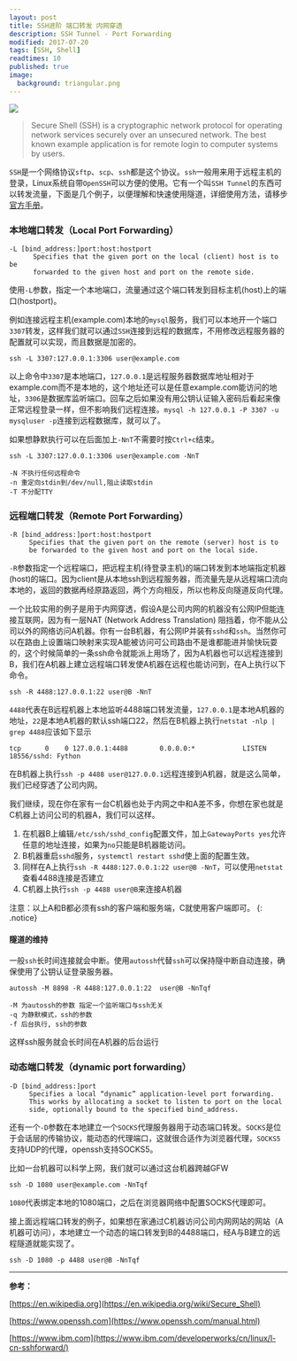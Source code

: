 ```yaml
---
layout: post
title: SSH进阶 端口转发 内网穿透
description: SSH Tunnel - Port Forwarding
modified: 2017-07-20
tags: [SSH, Shell]
readtimes: 10
published: true
image:
  background: triangular.png
---
```


![](https://omv6w8gwo.qnssl.com/ssh-10.jpg)

> Secure Shell (SSH) is a cryptographic network protocol for operating network services securely over an unsecured network. The best known example application is for remote login to computer systems by users.

`SSH`是一个网络协议`sftp`、`scp`、`ssh`都是这个协议。`ssh`一般用来用于远程主机的登录，Linux系统自带`OpenSSH`可以方便的使用。它有一个叫`SSH Tunnel`的东西可以转发流量，下面是几个例子，以便理解和快速使用隧道，详细使用方法，请移步[官方手册](https://www.openssh.com/manual.html)。

### 本地端口转发（Local Port Forwarding）

```shell
-L [bind_address:]port:host:hostport
      Specifies that the given port on the local (client) host is to be
      forwarded to the given host and port on the remote side.
```

使用`-L`参数，指定一个本地端口，流量通过这个端口转发到目标主机(host)上的端口(hostport)。

例如连接远程主机(example.com)本地的`mysql`服务，我们可以本地开一个端口`3307`转发，这样我们就可以通过`SSH`连接到远程的数据库，不用修改远程服务器的配置就可以实现，而且数据是加密的。

`ssh -L 3307:127.0.0.1:3306 user@example.com`

以上命令中`3307`是本地端口，`127.0.0.1`是远程服务器数据库地址相对于example.com而不是本地的，这个地址还可以是任意example.com能访问的地址，`3306`是数据库监听端口。回车之后如果没有用公钥认证输入密码后看起来像正常远程登录一样，但不影响我们远程连接。`mysql -h 127.0.0.1 -P 3307 -u mysqluser -p`连接到远程数据库，就可以了。

如果想静默执行可以在后面加上`-NnT`不需要时按`Ctrl+c`结束。

`ssh -L 3307:127.0.0.1:3306 user@example.com -NnT`

```shell
-N 不执行任何远程命令
-n 重定向stdin到/dev/null,阻止读取stdin
-T 不分配TTY
```

### 远程端口转发（Remote Port Forwarding）
    
```shell
-R [bind_address:]port:host:hostport
     Specifies that the given port on the remote (server) host is to
     be forwarded to the given host and port on the local side.
```
   
`-R`参数指定一个远程端口，把远程主机(待登录主机)的端口转发到本地端指定机器(host)的端口。因为client是从本地ssh到远程服务器，而流量先是从远程端口流向本地的，返回的数据再经原路返回，两个方向相反，所以也称反向隧道反向代理。

一个比较实用的例子是用于内网穿透，假设A是公司内网的机器没有公网IP但能连接互联网，因为有一层NAT (Network Address Translation) 阻挡着，你不能从公司以外的网络访问A机器。你有一台B机器，有公网IP并装有`sshd`和`ssh`。当然你可以在路由上设置端口映射来实现A能被访问可公司路由不是谁都能进并愉快玩耍的，这个时候简单的一条ssh命令就能派上用场了，因为A机器也可以远程连接到B，我们在A机器上建立远程端口转发使A机器在远程也能访问到，在A上执行以下命令。

`ssh -R 4488:127.0.0.1:22 user@B -NnT`

`4488`代表在B远程机器上本地监听4488端口转发流量，`127.0.0.1`是本地A机器的地址，`22`是本地A机器的默认ssh端口22，然后在B机器上执行`netstat -nlp | grep 4488`应该如下显示

```shell
tcp      0    0 127.0.0.1:4488        0.0.0.0:*            LISTEN      18556/sshd: Fython
```

在B机器上执行`ssh -p 4488 user@127.0.0.1`远程连接到A机器，就是这么简单，我们已经穿透了公司内网。

我们继续，现在你在家有一台C机器也处于内网之中和A差不多，你想在家也就是C机器上访问公司的机器A，我们可以这样。

1. 在机器B上编辑`/etc/ssh/sshd_config`配置文件，加上`GatewayPorts yes`允许任意的地址连接，如果为`no`只能是B机器能访问。
2. B机器重启`sshd`服务，`systemctl restart sshd`使上面的配置生效。
3. 同样在A上执行`ssh -R 4488:127.0.0.1:22 user@B -NnT`，可以使用`netstat`查看4488连接是否建立
4. C机器上执行`ssh -p 4488 user@B`来连接A机器

注意：以上A和B都必须有ssh的客户端和服务端，C就使用客户端即可。
{: .notice}

#### **隧道的维持**

一般`ssh`长时间连接就会中断。使用`autossh`代替`ssh`可以保持隧中断自动连接，确保使用了公钥认证登录服务器。

`autossh -M 8898 -R 4488:127.0.0.1:22  user@B -NnTqf`

```shell
-M 为autossh的参数 指定一个监听端口与ssh无关
-q 为静默模式，ssh的参数
-f 后台执行, ssh的参数
```

这样ssh服务就会长时间在A机器的后台运行

### 动态端口转发（dynamic port forwarding）

```shell
-D [bind_address:]port
     Specifies a local “dynamic” application-level port forwarding.
     This works by allocating a socket to listen to port on the local
     side, optionally bound to the specified bind_address.
```

还有一个`-D`参数在本地建立一个`SOCKS`代理服务器用于动态端口转发。`SOCKS`是位于会话层的传输协议，能动态的代理端口，这就很合适作为浏览器代理，`SOCKS5`支持UDP的代理，openssh支持SOCKS5。

比如一台机器可以科学上网，我们就可以通过这台机器跨越GFW

`ssh -D 1080 user@example.com -NnTqf`

`1080`代表绑定本地的1080端口，之后在浏览器网络中配置SOCKS代理即可。

接上面远程端口转发的例子，如果想在家通过C机器访问公司内网网站的网站（A机器可访问），本地建立一个动态的端口转发到B的4488端口，经A与B建立的远程隧道就能实现了。

`ssh -D 1080 -p 4488 user@B -NnTqf`

***

**参考：**

[https://en.wikipedia.org](https://en.wikipedia.org/wiki/Secure_Shell)

[https://www.openssh.com](https://www.openssh.com/manual.html)

[https://www.ibm.com](https://www.ibm.com/developerworks/cn/linux/l-cn-sshforward/)
